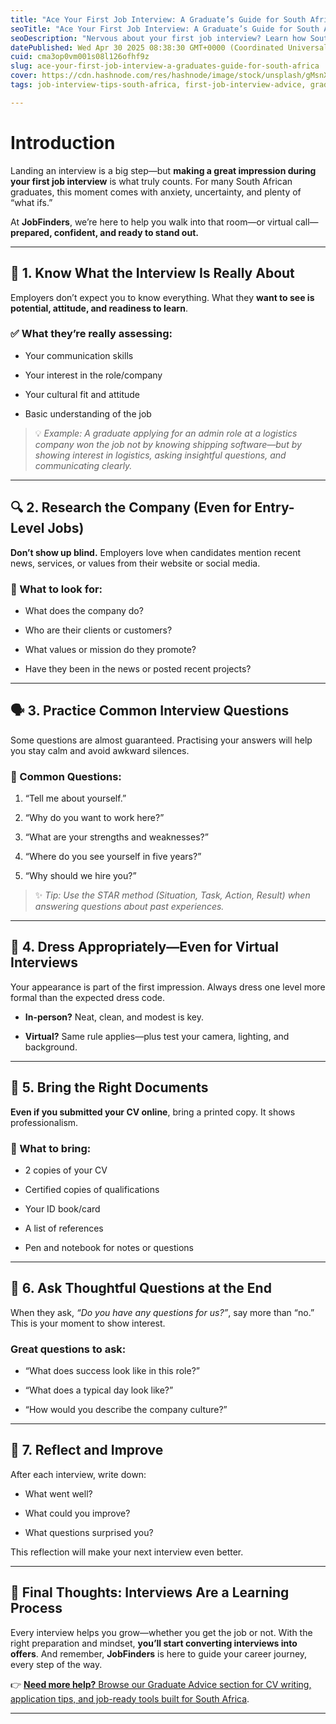 ```yaml
---
title: "Ace Your First Job Interview: A Graduate’s Guide for South Africa"
seoTitle: "Ace Your First Job Interview: A Graduate’s Guide for South Africa"
seoDescription: "Nervous about your first job interview? Learn how South African graduates can prepare, what to expect, and how to make a lasting impression."
datePublished: Wed Apr 30 2025 08:38:30 GMT+0000 (Coordinated Universal Time)
cuid: cma3op0vm001s08l126ofhf9z
slug: ace-your-first-job-interview-a-graduates-guide-for-south-africa
cover: https://cdn.hashnode.com/res/hashnode/image/stock/unsplash/gMsnXqILjp4/upload/56f3c857ac53b48506d3c5a94c8fc460.jpeg
tags: job-interview-tips-south-africa, first-job-interview-advice, graduate-interview-preparation, interview-questions-and-answers-south-africa, how-to-prepare-for-interviews, job-hunting-tips-for-graduates, south-african-job-interviews, entry-level-interview-guide, career-advice-south-africa, interview-success-strategies

---
```


# Introduction

Landing an interview is a big step—but **making a great impression during your first job interview** is what truly counts. For many South African graduates, this moment comes with anxiety, uncertainty, and plenty of “what ifs.”

At **JobFinders**, we’re here to help you walk into that room—or virtual call—**prepared, confident, and ready to stand out.**

---

## 🎯 1. Know What the Interview Is Really About

Employers don’t expect you to know everything. What they **want to see is potential, attitude, and readiness to learn**.

### ✅ What they’re really assessing:

* Your communication skills
    
* Your interest in the role/company
    
* Your cultural fit and attitude
    
* Basic understanding of the job
    

> 💡 *Example: A graduate applying for an admin role at a logistics company won the job not by knowing shipping software—but by showing interest in logistics, asking insightful questions, and communicating clearly.*

---

## 🔍 2. Research the Company (Even for Entry-Level Jobs)

**Don’t show up blind.** Employers love when candidates mention recent news, services, or values from their website or social media.

### 🧠 What to look for:

* What does the company do?
    
* Who are their clients or customers?
    
* What values or mission do they promote?
    
* Have they been in the news or posted recent projects?
    

---

## 🗣️ 3. Practice Common Interview Questions

Some questions are almost guaranteed. Practising your answers will help you stay calm and avoid awkward silences.

### 🔑 Common Questions:

1. “Tell me about yourself.”
    
2. “Why do you want to work here?”
    
3. “What are your strengths and weaknesses?”
    
4. “Where do you see yourself in five years?”
    
5. “Why should we hire you?”
    

> ✨ *Tip: Use the STAR method (Situation, Task, Action, Result) when answering questions about past experiences.*

---

## 👔 4. Dress Appropriately—Even for Virtual Interviews

Your appearance is part of the first impression. Always dress one level more formal than the expected dress code.

* **In-person?** Neat, clean, and modest is key.
    
* **Virtual?** Same rule applies—plus test your camera, lighting, and background.
    

---

## 📄 5. Bring the Right Documents

**Even if you submitted your CV online**, bring a printed copy. It shows professionalism.

### 📁 What to bring:

* 2 copies of your CV
    
* Certified copies of qualifications
    
* Your ID book/card
    
* A list of references
    
* Pen and notebook for notes or questions
    

---

## 💬 6. Ask Thoughtful Questions at the End

When they ask, *“Do you have any questions for us?”*, say more than “no.” This is your moment to show interest.

### Great questions to ask:

* “What does success look like in this role?”
    
* “What does a typical day look like?”
    
* “How would you describe the company culture?”
    

---

## 🧠 7. Reflect and Improve

After each interview, write down:

* What went well?
    
* What could you improve?
    
* What questions surprised you?
    

This reflection will make your next interview even better.

---

## 👣 Final Thoughts: Interviews Are a Learning Process

Every interview helps you grow—whether you get the job or not. With the right preparation and mindset, **you’ll start converting interviews into offers**. And remember, **JobFinders** is here to guide your career journey, every step of the way.

👉 [**Need more help?** Browse our Graduate Advice section for CV writing, application tips, and job-ready tools built for South Africa](https://blog.jobfinders.site).

---